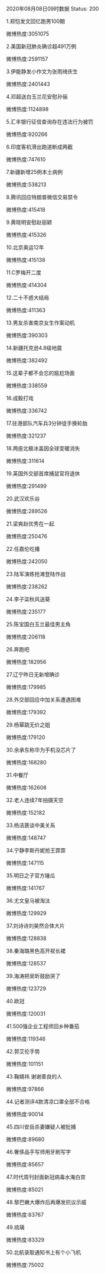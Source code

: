 2020年08月08日09时数据
Status: 200

1.郑恺发文回忆跑男100期

微博热度:3051075

2.美国新冠肺炎确诊超491万例

微博热度:2591157

3.伊能静发小作文为张雨绮庆生

微博热度:2401443

4.邓超送白玉兰花安慰孙俪

微博热度:1124898

5.汇丰银行征信查询存在违法行为被罚

微博热度:920266

6.印度客机滑出跑道断成两截

微博热度:747610

7.新疆新增25例本土病例

微博热度:538213

8.腾讯回应特朗普微信交易禁令

微博热度:415418

9.黄晓明安慰赵丽颖

微博热度:415326

10.北京奥运12年

微博热度:415138

11.C罗梅开二度

微博热度:414304

12.二十不惑大结局

微博热度:411363

13.男友杀害南京女生作案动机

微博热度:390303

14.新疆托克逊4.8级地震

微博热度:382492

15.这辈子都不会忘的尴尬场面

微博热度:338559

16.成毅打戏

微博热度:336742

17.驻港部队汽车兵3分钟徒手换轮胎

微博热度:321237

18.两座北极冰盖因全球变暖消失

微博热度:311614

19.英国外交部首席捕鼠官将退休

微博热度:291499

20.武汉欢乐谷

微博热度:289526

21.梁爽赵优秀在一起

微博热度:250476

22.任嘉伦吃播

微博热度:242050

23.陆军演练抢滩登陆作战

微博热度:238262

24.李子柒秋风送葵

微博热度:235177

25.陈宝国白玉兰最佳男主角

微博热度:206118

26.奔跑吧

微博热度:182956

27.辽宁昨日无新增确诊

微博热度:179985

28.外交部回应中加关系遭遇困难

微博热度:179392

29.杨幂跳无价之姐

微博热度:179120

30.余承东称华为手机没芯片了

微博热度:168280

31.中餐厅

微博热度:162608

32.老人连续7年拍摄天空

微博热度:152182

33.杨洁篪谈中美关系

微博热度:148747

34.宁静李斯丹妮抢王霏霏

微博热度:147115

35.明日之子官方锤瓜

微博热度:141767

36.尤文皇马被淘汰

微博热度:129929

37.刘诗诗刘昊然合体大片

微博热度:128838

38.秦海璐黑色高开衩长裙

微博热度:128537

39.海涛把吴昕鼓励哭了

微博热度:123729

40.欧冠

微博热度:120031

41.500强企业工程师回乡种番茄

微博热度:119346

42.郭艾伦手势

微博热度:101151

43.鞠婧祎 谢谢善良的人

微博热度:97866

44.记者测评4款清凉口罩全部不合格

微博热度:90014

45.四川安岳杀妻嫌疑人被批捕

微博热度:89680

46.奢侈品手写师用牙刷写字

微博热度:85657

47.时代周刊封面新冠病毒水淹白宫

微博热度:85021

48.黎巴嫩大爆炸后再爆发抗议示威

微博热度:83767

49.琉璃

微博热度:83329

50.北航录取通知书上有个小飞机

微博热度:75002

